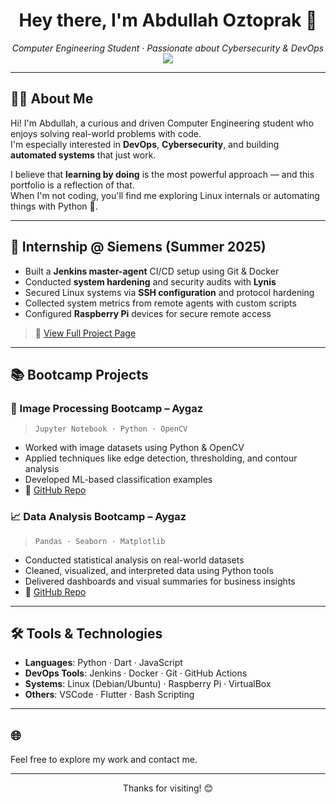<h1 align="center">Hey there, I'm Abdullah Oztoprak 👋</h1>

<p align="center">
  <em>Computer Engineering Student · Passionate about Cybersecurity & DevOps</em><br>
  <a href="https://www.linkedin.com/in/abdullahOztoprak" target="_blank">
    <img src="https://img.shields.io/badge/LinkedIn-Abdullah%20Oztoprak-blue?logo=linkedin&style=flat-square" />
  </a>
</p>

---

## 👨‍💻 About Me

Hi! I'm Abdullah, a curious and driven Computer Engineering student who enjoys solving real-world problems with code.  
I'm especially interested in **DevOps**, **Cybersecurity**, and building **automated systems** that just work.

I believe that **learning by doing** is the most powerful approach — and this portfolio is a reflection of that.  
When I'm not coding, you'll find me exploring Linux internals or automating things with Python 🐍.

---

## 🏢 Internship @ Siemens (Summer 2025)

- Built a **Jenkins master-agent** CI/CD setup using Git & Docker  
- Conducted **system hardening** and security audits with **Lynis**  
- Secured Linux systems via **SSH configuration** and protocol hardening  
- Collected system metrics from remote agents with custom scripts  
- Configured **Raspberry Pi** devices for secure remote access  

> 📝 [View Full Project Page](https://abdullahtoprak.github.io/projects/siemens.html)
---

## 📚 Bootcamp Projects

### 🧠 Image Processing Bootcamp – Aygaz
> `Jupyter Notebook · Python · OpenCV`

- Worked with image datasets using Python & OpenCV  
- Applied techniques like edge detection, thresholding, and contour analysis  
- Developed ML-based classification examples  
- 🔗 [GitHub Repo](https://github.com/AbdullahOztoprak/Image-Processing-Project)

### 📈 Data Analysis Bootcamp – Aygaz
> `Pandas · Seaborn · Matplotlib`

- Conducted statistical analysis on real-world datasets  
- Cleaned, visualized, and interpreted data using Python tools  
- Delivered dashboards and visual summaries for business insights  
- 🔗 [GitHub Repo](https://github.com/AbdullahOztoprak/Aygaz-Veri-Analiz-Bootcamp)

---

## 🛠️ Tools & Technologies

- **Languages**: Python · Dart · JavaScript  
- **DevOps Tools**: Jenkins · Docker · Git · GitHub Actions  
- **Systems**: Linux (Debian/Ubuntu) · Raspberry Pi · VirtualBox  
- **Others**: VSCode · Flutter · Bash Scripting

---

## 🌐 

Feel free to explore my work and contact me.

---

<!-- Footer Note -->
<p align="center">
  Thanks for visiting! 😊
</p>
